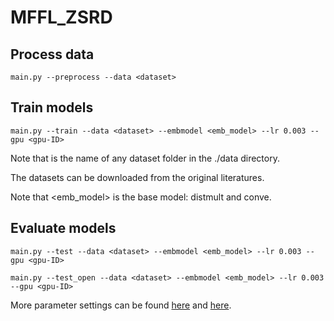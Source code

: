 # MFFL_ZSRD

## Process data
```
main.py --preprocess --data <dataset>
```



## Train models
```
main.py --train --data <dataset> --embmodel <emb_model> --lr 0.003 --gpu <gpu-ID>
```
Note that <dataset> is the name of any dataset folder in the ./data directory. 
  
The datasets can be downloaded from the original literatures.
  
Note that <emb_model> is the base model: distmult and conve.
  

  
## Evaluate models
```
main.py --test --data <dataset> --embmodel <emb_model> --lr 0.003 --gpu <gpu-ID>
```
```
main.py --test_open --data <dataset> --embmodel <emb_model> --lr 0.003 --gpu <gpu-ID>
```
More parameter settings can be found [here](https://github.com/GeneralizedRP/MFFL_ZSRD/blob/master/MFFL-code/args.py) and [here](https://github.com/GeneralizedRP/MFFL_ZSRD/blob/master/MFFL-code/config/config.py).

